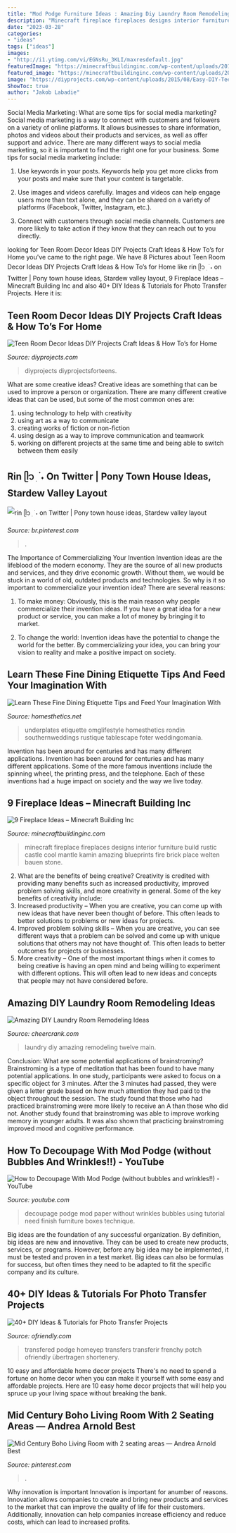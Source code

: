 ```yaml
---
title: "Mod Podge Furniture Ideas : Amazing Diy Laundry Room Remodeling Ideas"
description: "Minecraft fireplace fireplaces designs interior furniture build rustic castle cool mantle kamin amazing blueprints fire brick place welten bauen stone"
date: "2023-03-28"
categories:
- "ideas"
tags: ["ideas"]
images:
- "http://i1.ytimg.com/vi/EGNsRu_3KLI/maxresdefault.jpg"
featuredImage: "https://minecraftbuildinginc.com/wp-content/uploads/2016/06/Rustic-fireplace-with-mantle-minceraft-build-ideas-interior.jpg"
featured_image: "https://minecraftbuildinginc.com/wp-content/uploads/2016/06/Rustic-fireplace-with-mantle-minceraft-build-ideas-interior.jpg"
image: "https://diyprojects.com/wp-content/uploads/2015/08/Easy-DIY-Teen-Room-Decor-Ideas-for-Boys-Action-Figure-Lamp.jpg"
ShowToc: true
author: "Jakob Labadie"
---
```



Social Media Marketing: What are some tips for social media marketing?
Social media marketing is a way to connect with customers and followers on a variety of online platforms. It allows businesses to share information, photos and videos about their products and services, as well as offer support and advice. There are many different ways to social media marketing, so it is important to find the right one for your business. Some tips for social media marketing include:
1. Use keywords in your posts. Keywords help you get more clicks from your posts and make sure that your content is targetable.

2. Use images and videos carefully. Images and videos can help engage users more than text alone, and they can be shared on a variety of platforms (Facebook, Twitter, Instagram, etc.).

3. Connect with customers through social media channels. Customers are more likely to take action if they know that they can reach out to you directly.

	

		
looking for Teen Room Decor Ideas DIY Projects Craft Ideas &amp; How To’s for Home you've came to the right page. We have 8 Pictures about Teen Room Decor Ideas DIY Projects Craft Ideas &amp; How To’s for Home like rin ᥫ᭡ ׅ ࣪ ˖ on Twitter | Pony town house ideas, Stardew valley layout, 9 Fireplace Ideas – Minecraft Building Inc and also 40+ DIY Ideas &amp; Tutorials for Photo Transfer Projects. Here it is:
		
    
## Teen Room Decor Ideas DIY Projects Craft Ideas &amp; How To’s For Home

<img loading=lazy src="https://diyprojects.com/wp-content/uploads/2015/08/Easy-DIY-Teen-Room-Decor-Ideas-for-Boys-Action-Figure-Lamp.jpg" onerror="this.onerror=null;this.src='https://tse1.mm.bing.net/th?id=OIP.dINoAydkVOoR4FrrQ_tzHQHaO8&amp;pid=15.1';" alt="Teen Room Decor Ideas DIY Projects Craft Ideas &amp; How To’s for Home">

_Source: diyprojects.com_

>diyprojects diyprojectsforteens. 

	

What are some creative ideas?
Creative ideas are something that can be used to improve a person or organization. There are many different creative ideas that can be used, but some of the most common ones are: 
1. using technology to help with creativity 
2. using art as a way to communicate 
3. creating works of fiction or non-fiction 
4. using design as a way to improve communication and teamwork 
5. working on different projects at the same time and being able to switch between them easily 

    
## Rin ᥫ᭡ ׅ ࣪ ˖ On Twitter | Pony Town House Ideas, Stardew Valley Layout

<img loading=lazy src="https://i.pinimg.com/736x/22/9e/e3/229ee34040f0e1da37cc43a05a8d4ad5.jpg" onerror="this.onerror=null;this.src='https://tse3.mm.bing.net/th?id=OIP.pnnPD7jycKepa1f37mw1AgHaE8&amp;pid=15.1';" alt="rin ᥫ᭡ ׅ ࣪ ˖ on Twitter | Pony town house ideas, Stardew valley layout">

_Source: br.pinterest.com_

>. 

	

The Importance of Commercializing Your Invention
Invention ideas are the lifeblood of the modern economy. They are the source of all new products and services, and they drive economic growth. Without them, we would be stuck in a world of old, outdated products and technologies.
So why is it so important to commercialize your invention idea? There are several reasons:

1. To make money: Obviously, this is the main reason why people commercialize their invention ideas. If you have a great idea for a new product or service, you can make a lot of money by bringing it to market.

2. To change the world: Invention ideas have the potential to change the world for the better. By commercializing your idea, you can bring your vision to reality and make a positive impact on society.


    
## Learn These Fine Dining Etiquette Tips And Feed Your Imagination With

<img loading=lazy src="https://cdn.homesthetics.net/wp-content/uploads/2015/01/Learn-These-Fine-Dining-Etiquette-and-Feed-Your-Imagination-With-30-Fabulous-Place-Setting-Ideas-homesthetics-decor-4.jpg" onerror="this.onerror=null;this.src='https://tse2.mm.bing.net/th?id=OIP.XclUCTGV3gAyEYttVHOWvwHaLH&amp;pid=15.1';" alt="Learn These Fine Dining Etiquette Tips and Feed Your Imagination With">

_Source: homesthetics.net_

>underplates etiquette omglifestyle homesthetics rondin southernweddings rustique tablescape foter weddingomania. 

	

Invention has been around for centuries and has many different applications.
Invention has been around for centuries and has many different applications. Some of the more famous inventions include the spinning wheel, the printing press, and the telephone. Each of these inventions had a huge impact on society and the way we live today.

    
## 9 Fireplace Ideas – Minecraft Building Inc

<img loading=lazy src="https://minecraftbuildinginc.com/wp-content/uploads/2016/06/Rustic-fireplace-with-mantle-minceraft-build-ideas-interior.jpg" onerror="this.onerror=null;this.src='https://tse4.mm.bing.net/th?id=OIP.OLej-5VoIma2YQxuS8w7IgHaHM&amp;pid=15.1';" alt="9 Fireplace Ideas – Minecraft Building Inc">

_Source: minecraftbuildinginc.com_

>minecraft fireplace fireplaces designs interior furniture build rustic castle cool mantle kamin amazing blueprints fire brick place welten bauen stone. 

	

2. What are the benefits of being creative?
Creativity is credited with providing many benefits such as increased productivity, improved problem solving skills, and more creativity in general. Some of the key benefits of creativity include: 
1. Increased productivity – When you are creative, you can come up with new ideas that have never been thought of before. This often leads to better solutions to problems or new ideas for projects. 
2. Improved problem solving skills – When you are creative, you can see different ways that a problem can be solved and come up with unique solutions that others may not have thought of. This often leads to better outcomes for projects or businesses. 
3. More creativity – One of the most important things when it comes to being creative is having an open mind and being willing to experiment with different options. This will often lead to new ideas and concepts that people may not have considered before.

    
## Amazing DIY Laundry Room Remodeling Ideas

<img loading=lazy src="https://www.cheercrank.com/wp-content/uploads/2019/03/own-laundry-room-15.jpg" onerror="this.onerror=null;this.src='https://tse2.mm.bing.net/th?id=OIP.p6EtGbDhisQLvbbHZBELHQHaJ4&amp;pid=15.1';" alt="Amazing DIY Laundry Room Remodeling Ideas">

_Source: cheercrank.com_

>laundry diy amazing remodeling twelve main. 

	

Conclusion: What are some potential applications of brainstroming?
Brainstroming is a type of meditation that has been found to have many potential applications. In one study, participants were asked to focus on a specific object for 3 minutes. After the 3 minutes had passed, they were given a letter grade based on how much attention they had paid to the object throughout the session. The study found that those who had practiced brainstroming were more likely to receive an A than those who did not. Another study found that brainstroming was able to improve working memory in younger adults. It was also shown that practicing brainstroming improved mood and cognitive performance.

    
## How To Decoupage With Mod Podge (without Bubbles And Wrinkles!!) - YouTube

<img loading=lazy src="http://i1.ytimg.com/vi/EGNsRu_3KLI/maxresdefault.jpg" onerror="this.onerror=null;this.src='https://tse3.mm.bing.net/th?id=OIP.c60Z6HEuQ4U1oPGAgcxeAAHaEK&amp;pid=15.1';" alt="How to Decoupage With Mod Podge (without bubbles and wrinkles!!) - YouTube">

_Source: youtube.com_

>decoupage podge mod paper without wrinkles bubbles using tutorial need finish furniture boxes technique. 

	

Big ideas are the foundation of any successful organization. By definition, big ideas are new and innovative. They can be used to create new products, services, or programs. However, before any big idea may be implemented, it must be tested and proven in a test market. Big ideas can also be formulas for success, but often times they need to be adapted to fit the specific company and its culture.

    
## 40+ DIY Ideas &amp; Tutorials For Photo Transfer Projects

<img loading=lazy src="https://ofriendly.com/wp-content/uploads/2016/11/photo-transfer-projects/44-diy-photo-transfer-projects.jpg" onerror="this.onerror=null;this.src='https://tse4.mm.bing.net/th?id=OIP.MGlQHZ13LlIkADR14rIgQAHaK0&amp;pid=15.1';" alt="40+ DIY Ideas &amp; Tutorials for Photo Transfer Projects">

_Source: ofriendly.com_

>transfered podge homeyep transfers transferir frenchy potch ofriendly übertragen shortenery. 

	

10 easy and affordable home decor projects
There's no need to spend a fortune on home decor when you can make it yourself with some easy and affordable projects. Here are 10 easy home decor projects that will help you spruce up your living space without breaking the bank.

    
## Mid Century Boho Living Room With 2 Seating Areas — Andrea Arnold Best

<img loading=lazy src="https://i.pinimg.com/736x/e4/cf/0d/e4cf0dccf24e99bd3d0998f05f65db8b.jpg" onerror="this.onerror=null;this.src='https://tse2.mm.bing.net/th?id=OIP.ecPOHbdhrt17dgC5BScpKgHaJ4&amp;pid=15.1';" alt="Mid Century Boho Living Room with 2 seating areas — Andrea Arnold Best">

_Source: pinterest.com_

>. 

	

Why innovation is important
Innovation is important for anumber of reasons. Innovation allows companies to create and bring new products and services to the market that can improve the quality of life for their customers. Additionally, innovation can help companies increase efficiency and reduce costs, which can lead to increased profits.

